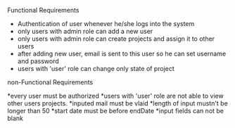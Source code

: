 Functional Requirements
* Authentication of user whenever he/she logs into the system
* only users with admin role can add a new user
* only users with admin role can create projects and assign it to other users
* after adding new user, email is sent to this user so he can set username and password
* users with 'user' role can change only state of project



non-Functional Requirements

*every user must be authorized
*users with 'user' role are not able to view other users projects.
*inputed mail must be vlaid
*length of input mustn't be longer than 50
*start date must be before endDate
*input fields can not be blank
